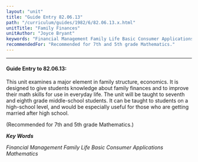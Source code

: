 ```yaml
---
layout: "unit"
title: "Guide Entry 82.06.13"
path: "/curriculum/guides/1982/6/82.06.13.x.html"
unitTitle: "Family Finances"
unitAuthor: "Joyce Bryant"
keywords: "Financial Management Family Life Basic Consumer Applications Mathematics"
recommendedFor: "Recommended for 7th and 5th grade Mathematics."
---
```

<body>
<hr/>
<h4>
Guide Entry to 82.06.13:
</h4>
This unit examines a major element in family structure, economics.  It is designed to give students knowledge about family finances and to improve their math skills for use in everyday life.  The unit will be taught to seventh and eighth grade middle-school students.  It can be taught to students on a high-school level, and would be especially useful for those who are getting married after high school.
<p>
(Recommended for 7th and 5th grade Mathematics.)
</p>
<p>
<b>
<i>
Key Words
</i>
</b>
<br/>
</p>
<p>
<i>
Financial Management Family Life Basic Consumer Applications Mathematics
</i>
</p>
</body>